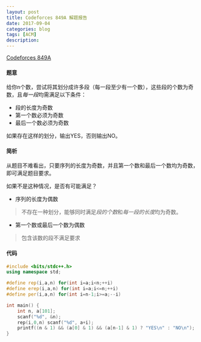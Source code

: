 ```yaml
---
layout: post
title: Codeforces 849A 解题报告
date: 2017-09-04
categories: blog
tags: [ACM]
description: 
---
```


[Codeforces 849A](http://codeforces.com/problemset/problem/849/A)

#### 题意
给你n个数，尝试将其划分成许多段（每一段至少有一个数），这些段的个数为奇数，且*每一段*均需满足以下条件：

- 段的长度为奇数
- 第一个数必须为奇数
- 最后一个数必须为奇数

如果存在这样的划分，输出YES，否则输出NO。

#### 简析
从题目不难看出，只要序列的长度为奇数，并且第一个数和最后一个数均为奇数，即可满足题目要求。

如果不是这种情况，是否有可能满足？

- 序列的长度为偶数
> 不存在一种划分，能够同时满足*段的个数*和*每一段的长度*均为奇数。
- 第一个数或最后一个数为偶数
> 包含该数的段不满足要求


#### 代码

```c++
#include <bits/stdc++.h>
using namespace std;

#define rep(i,a,n) for(int i=a;i<n;++i)
#define erep(i,a,n) for(int i=a;i<=n;++i)
#define per(i,a,n) for(int i=n-1;i>=a;--i)

int main() {
    int n, a[101];
    scanf("%d", &n);
    rep(i,0,n) scanf("%d", a+i);
    printf((n & 1) && (a[0] & 1) && (a[n-1] & 1) ? "YES\n" : "NO\n");
}
```
